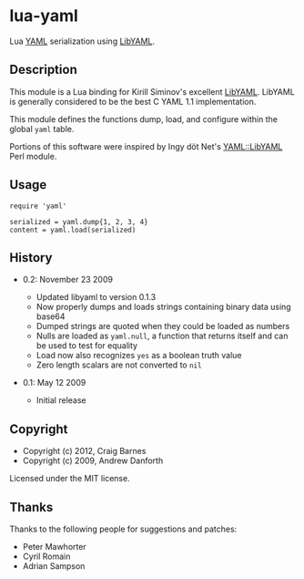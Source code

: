 lua-yaml
========

Lua [YAML] serialization using [LibYAML].

Description
-----------

This module is a Lua binding for Kirill Siminov's excellent [LibYAML].
LibYAML is generally considered to be the best C YAML 1.1 implementation.

This module defines the functions dump, load, and configure within the
global `yaml` table.

Portions of this software were inspired by Ingy döt Net's [YAML::LibYAML]
Perl module.

[YAML]: http://yaml.org/
[LibYAML]: http://pyyaml.org/wiki/LibYAML
[YAML::LibYAML]: http://search.cpan.org/~nuffin/YAML-LibYAML

Usage
-----

    require 'yaml'

    serialized = yaml.dump{1, 2, 3, 4}
    content = yaml.load(serialized)

History
-------

* 0.2: November 23 2009
  + Updated libyaml to version 0.1.3
  + Now properly dumps and loads strings containing binary data using base64
  + Dumped strings are quoted when they could be loaded as numbers
  + Nulls are loaded as `yaml.null`, a function that returns itself and can
    be used to test for equality
  + Load now also recognizes `yes` as a boolean truth value
  + Zero length scalars are not converted to `nil`

* 0.1: May 12 2009
  + Initial release

Copyright
---------

* Copyright (c) 2012, Craig Barnes
* Copyright (c) 2009, Andrew Danforth

Licensed under the MIT license.

Thanks
------

Thanks to the following people for suggestions and patches:

* Peter Mawhorter
* Cyril Romain
* Adrian Sampson
